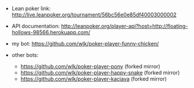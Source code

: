 * Lean poker link: http://live.leanpoker.org/tournament/56bc56e0e85df40003000002

* API documentation: http://leanpoker.org/player-api?host=http://floating-hollows-98566.herokuapp.com/

* my bot: https://github.com/wlk/poker-player-funny-chicken/
* other bots:
  * https://github.com/wlk/poker-player-pony (forked mirror)
  * https://github.com/wlk/poker-player-happy-snake (forked mirror)
  * https://github.com/wlk/poker-player-kacjava (forked mirror)
